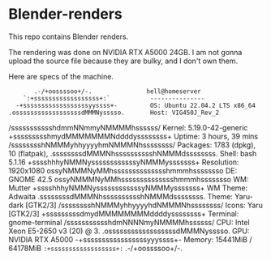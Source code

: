 # Blender-renders
This repo contains Blender renders.

The rendering was done on NVIDIA RTX A5000 24GB. I am not gonna upload the source file because they are bulky, and I don't own them.

Here are specs of the machine.


           .-/+oossssoo+/-.               hell@homeserver 
        `:+ssssssssssssssssss+:`           --------------- 
      -+ssssssssssssssssssyyssss+-         OS: Ubuntu 22.04.2 LTS x86_64 
    .ossssssssssssssssssdMMMNysssso.       Host: VIG450J_Rev_2 
   /ssssssssssshdmmNNmmyNMMMMhssssss/      Kernel: 5.19.0-42-generic 
  +ssssssssshmydMMMMMMMNddddyssssssss+     Uptime: 3 hours, 39 mins 
 /sssssssshNMMMyhhyyyyhmNMMMNhssssssss/    Packages: 1783 (dpkg), 10 (flatpak), 
.ssssssssdMMMNhsssssssssshNMMMdssssssss.   Shell: bash 5.1.16 
+sssshhhyNMMNyssssssssssssyNMMMysssssss+   Resolution: 1920x1080 
ossyNMMMNyMMhsssssssssssssshmmmhssssssso   DE: GNOME 42.5 
ossyNMMMNyMMhsssssssssssssshmmmhssssssso   WM: Mutter 
+sssshhhyNMMNyssssssssssssyNMMMysssssss+   WM Theme: Adwaita 
.ssssssssdMMMNhsssssssssshNMMMdssssssss.   Theme: Yaru-dark [GTK2/3] 
 /sssssssshNMMMyhhyyyyhdNMMMNhssssssss/    Icons: Yaru [GTK2/3] 
  +sssssssssdmydMMMMMMMMddddyssssssss+     Terminal: gnome-terminal 
   /ssssssssssshdmNNNNmyNMMMMhssssss/      CPU: Intel Xeon E5-2650 v3 (20) @ 3. 
    .ossssssssssssssssssdMMMNysssso.       GPU: NVIDIA RTX A5000 
      -+sssssssssssssssssyyyssss+-         Memory: 15441MiB / 64178MiB 
        `:+ssssssssssssssssss+:`
            .-/+oossssoo+/-.                                       
                                                                   

